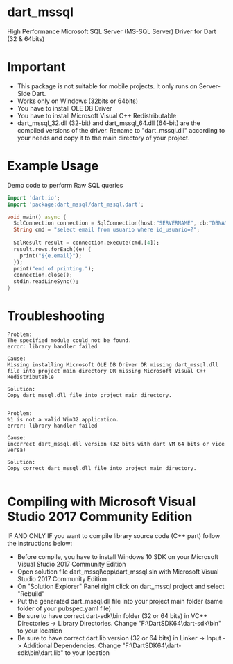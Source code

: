 # dart_mssql

High Performance Microsoft SQL Server (MS-SQL Server) Driver for Dart (32 & 64bits)

# Important

- This package is not suitable for mobile projects. It only runs on Server-Side Dart.
- Works only on Windows (32bits or 64bits)
- You have to install OLE DB Driver 
- You have to install Microsoft Visual C++ Redistributable
- dart_mssql_32.dll (32-bit) and dart_mssql_64.dll (64-bit) are the compiled versions of the driver. Rename to "dart_mssql.dll" according to your needs and copy it to the main directory of your project.
 
# Example Usage

Demo code to perform Raw SQL queries

```dart
import 'dart:io';
import 'package:dart_mssql/dart_mssql.dart';

void main() async {
  SqlConnection connection = SqlConnection(host:"SERVERNAME", db:"DBNAME", user:"USERNAME", password:"PASSWORD");
  String cmd = "select email from usuario where id_usuario=?";
  
  SqlResult result = connection.execute(cmd,[4]);
  result.rows.forEach((e) {
    print("${e.email}");
  });
  print("end of printing.");
  connection.close();
  stdin.readLineSync();
}
```

# Troubleshooting

```
Problem:
The specified module could not be found.
error: library handler failed

Cause:
Missing installing Microsoft OLE DB Driver OR missing dart_mssql.dll file into project main directory OR missing Microsoft Visual C++ Redistributable

Solution:
Copy dart_mssql.dll file into project main directory.


Problem:
%1 is not a valid Win32 application.
error: library handler failed

Cause:
incorrect dart_mssql.dll version (32 bits with dart VM 64 bits or vice versa)

Solution:
Copy correct dart_mssql.dll file into project main directory.


```
# Compiling with Microsoft Visual Studio 2017 Community Edition

IF AND ONLY IF you want to compile library source code (C++ part) follow the instructions below:

- Before compile, you have to install Windows 10 SDK on your Microsoft Visual Studio 2017 Community Edition
- Open solution file dart_mssql\cpp\dart_mssql.sln with Microsoft Visual Studio 2017 Community Edition
- On "Solution Explorer" Panel right click on dart_mssql project and select "Rebuild"
- Put the generated dart_mssql.dll file into your project main folder (same folder of your pubspec.yaml file)
- Be sure to have correct dart-sdk\bin folder (32 or 64 bits) in VC++ Directories -> Library Directories. Change "F:\DartSDK64\dart-sdk\bin" to your location
- Be sure to have correct dart.lib version (32 or 64 bits) in Linker -> Input -> Additional Dependencies. Change "F:\DartSDK64\dart-sdk\bin\dart.lib" to your location
